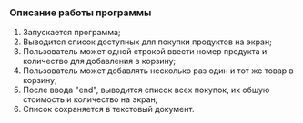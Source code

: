 ### Описание работы программы
1. Запускается программа;
2. Выводится список доступных для покупки продуктов на экран;
3. Пользователь может одной строкой ввести номер продукта и количество для добавления в корзину;
4. Пользователь может добавлять несколько раз один и тот же товар в корзину;
5. После ввода "end", выводится список всех покупок, их общую стоимость и количество на экран;
6. Список сохраняется в текстовый документ.